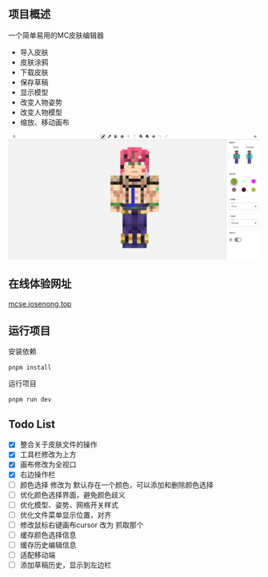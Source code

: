 ## 项目概述

一个简单易用的MC皮肤编辑器

- 导入皮肤
- 皮肤涂鸦
- 下载皮肤
- 保存草稿
- 显示模型
- 改变人物姿势
- 改变人物模型
- 缩放、移动画布

![Alt text](/public/show.png)

## 在线体验网址

[mcse.josenong.top](http://mcse.josenong.top) 

## 运行项目

安装依赖

```
pnpm install
```

运行项目

```
pnpm run dev
```

## Todo List

- [x] 整合关于皮肤文件的操作
- [x] 工具栏修改为上方
- [x] 画布修改为全视口
- [x] 右边操作栏
- [ ] 颜色选择 修改为  默认存在一个颜色，可以添加和删除颜色选择
- [ ] 优化颜色选择界面，避免颜色歧义
- [ ] 优化模型、姿势、网格开关样式
- [ ] 优化文件菜单显示位置，对齐
- [ ] 修改鼠标右键画布cursor 改为 抓取那个
- [ ] 缓存颜色选择信息
- [ ] 缓存历史编辑信息
- [ ] 适配移动端
- [ ] 添加草稿历史，显示到左边栏
